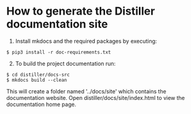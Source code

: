 How to generate the Distiller documentation site
================================================
1. Install mkdocs and the required packages by executing:

```
$ pip3 install -r doc-requirements.txt
```

2. To build the project documentation run:
```
$ cd distiller/docs-src
$ mkdocs build --clean
```
This will create a folder named '../docs/site' which contains the documentation website.
Open distiller/docs/site/index.html to view the documentation home page.
